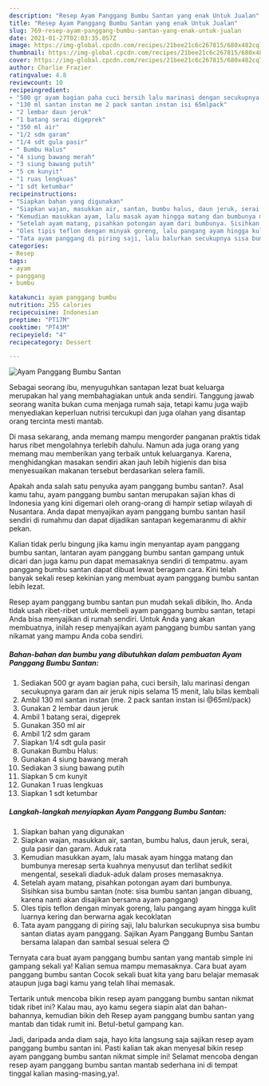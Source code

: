 ```yaml
---
description: "Resep Ayam Panggang Bumbu Santan yang enak Untuk Jualan"
title: "Resep Ayam Panggang Bumbu Santan yang enak Untuk Jualan"
slug: 769-resep-ayam-panggang-bumbu-santan-yang-enak-untuk-jualan
date: 2021-01-27T02:03:35.057Z
image: https://img-global.cpcdn.com/recipes/21bee21c6c267815/680x482cq70/ayam-panggang-bumbu-santan-foto-resep-utama.jpg
thumbnail: https://img-global.cpcdn.com/recipes/21bee21c6c267815/680x482cq70/ayam-panggang-bumbu-santan-foto-resep-utama.jpg
cover: https://img-global.cpcdn.com/recipes/21bee21c6c267815/680x482cq70/ayam-panggang-bumbu-santan-foto-resep-utama.jpg
author: Charlie Frazier
ratingvalue: 4.8
reviewcount: 10
recipeingredient:
- "500 gr ayam bagian paha cuci bersih lalu marinasi dengan secukupnya garam dan air jeruk nipis selama 15 menit lalu bilas kembali"
- "130 ml santan instan me 2 pack santan instan isi 65mlpack"
- "2 lembar daun jeruk"
- "1 batang serai digeprek"
- "350 ml air"
- "1/2 sdm garam"
- "1/4 sdt gula pasir"
- " Bumbu Halus"
- "4 siung bawang merah"
- "3 siung bawang putih"
- "5 cm kunyit"
- "1 ruas lengkuas"
- "1 sdt ketumbar"
recipeinstructions:
- "Siapkan bahan yang digunakan"
- "Siapkan wajan, masukkan air, santan, bumbu halus, daun jeruk, serai, gula pasir dan garam. Aduk rata"
- "Kemudian masukkan ayam, lalu masak ayam hingga matang dan bumbunya meresap serta kuahnya menyusut dan terlihat sedikit mengental, sesekali diaduk-aduk dalam proses memasaknya."
- "Setelah ayam matang, pisahkan potongan ayam dari bumbunya. Sisihkan sisa bumbu santan (note: sisa bumbu santan jangan dibuang, karena nanti akan disajikan bersama ayam panggang)"
- "Oles tipis teflon dengan minyak goreng, lalu pangang ayam hingga kulit luarnya kering dan berwarna agak kecoklatan"
- "Tata ayam panggang di piring saji, lalu balurkan secukupnya sisa bumbu santan diatas ayam panggang. Sajikan Ayam Panggang Bumbu Santan bersama lalapan dan sambal sesuai selera 😊"
categories:
- Resep
tags:
- ayam
- panggang
- bumbu

katakunci: ayam panggang bumbu 
nutrition: 255 calories
recipecuisine: Indonesian
preptime: "PT17M"
cooktime: "PT43M"
recipeyield: "4"
recipecategory: Dessert

---
```



![Ayam Panggang Bumbu Santan](https://img-global.cpcdn.com/recipes/21bee21c6c267815/680x482cq70/ayam-panggang-bumbu-santan-foto-resep-utama.jpg)

Sebagai seorang ibu, menyuguhkan santapan lezat buat keluarga merupakan hal yang membahagiakan untuk anda sendiri. Tanggung jawab seorang  wanita bukan cuma menjaga rumah saja, tetapi kamu juga wajib menyediakan keperluan nutrisi tercukupi dan juga olahan yang disantap orang tercinta mesti mantab.

Di masa  sekarang, anda memang mampu mengorder panganan praktis tidak harus ribet mengolahnya terlebih dahulu. Namun ada juga orang yang memang mau memberikan yang terbaik untuk keluarganya. Karena, menghidangkan masakan sendiri akan jauh lebih higienis dan bisa menyesuaikan makanan tersebut berdasarkan selera famili. 



Apakah anda salah satu penyuka ayam panggang bumbu santan?. Asal kamu tahu, ayam panggang bumbu santan merupakan sajian khas di Indonesia yang kini digemari oleh orang-orang di hampir setiap wilayah di Nusantara. Anda dapat menyajikan ayam panggang bumbu santan hasil sendiri di rumahmu dan dapat dijadikan santapan kegemaranmu di akhir pekan.

Kalian tidak perlu bingung jika kamu ingin menyantap ayam panggang bumbu santan, lantaran ayam panggang bumbu santan gampang untuk dicari dan juga kamu pun dapat memasaknya sendiri di tempatmu. ayam panggang bumbu santan dapat dibuat lewat beragam cara. Kini telah banyak sekali resep kekinian yang membuat ayam panggang bumbu santan lebih lezat.

Resep ayam panggang bumbu santan pun mudah sekali dibikin, lho. Anda tidak usah ribet-ribet untuk membeli ayam panggang bumbu santan, tetapi Anda bisa menyajikan di rumah sendiri. Untuk Anda yang akan membuatnya, inilah resep menyajikan ayam panggang bumbu santan yang nikamat yang mampu Anda coba sendiri.

<!--inarticleads1-->

##### Bahan-bahan dan bumbu yang dibutuhkan dalam pembuatan Ayam Panggang Bumbu Santan:

1. Sediakan 500 gr ayam bagian paha, cuci bersih, lalu marinasi dengan secukupnya garam dan air jeruk nipis selama 15 menit, lalu bilas kembali
1. Ambil 130 ml santan instan (me. 2 pack santan instan isi @65ml/pack)
1. Gunakan 2 lembar daun jeruk
1. Ambil 1 batang serai, digeprek
1. Gunakan 350 ml air
1. Ambil 1/2 sdm garam
1. Siapkan 1/4 sdt gula pasir
1. Gunakan  Bumbu Halus:
1. Gunakan 4 siung bawang merah
1. Sediakan 3 siung bawang putih
1. Siapkan 5 cm kunyit
1. Gunakan 1 ruas lengkuas
1. Siapkan 1 sdt ketumbar




<!--inarticleads2-->

##### Langkah-langkah menyiapkan Ayam Panggang Bumbu Santan:

1. Siapkan bahan yang digunakan
1. Siapkan wajan, masukkan air, santan, bumbu halus, daun jeruk, serai, gula pasir dan garam. Aduk rata
1. Kemudian masukkan ayam, lalu masak ayam hingga matang dan bumbunya meresap serta kuahnya menyusut dan terlihat sedikit mengental, sesekali diaduk-aduk dalam proses memasaknya.
1. Setelah ayam matang, pisahkan potongan ayam dari bumbunya. Sisihkan sisa bumbu santan (note: sisa bumbu santan jangan dibuang, karena nanti akan disajikan bersama ayam panggang)
1. Oles tipis teflon dengan minyak goreng, lalu pangang ayam hingga kulit luarnya kering dan berwarna agak kecoklatan
1. Tata ayam panggang di piring saji, lalu balurkan secukupnya sisa bumbu santan diatas ayam panggang. Sajikan Ayam Panggang Bumbu Santan bersama lalapan dan sambal sesuai selera 😊




Ternyata cara buat ayam panggang bumbu santan yang mantab simple ini gampang sekali ya! Kalian semua mampu memasaknya. Cara buat ayam panggang bumbu santan Cocok sekali buat kita yang baru belajar memasak ataupun juga bagi kamu yang telah lihai memasak.

Tertarik untuk mencoba bikin resep ayam panggang bumbu santan nikmat tidak ribet ini? Kalau mau, ayo kamu segera siapin alat dan bahan-bahannya, kemudian bikin deh Resep ayam panggang bumbu santan yang mantab dan tidak rumit ini. Betul-betul gampang kan. 

Jadi, daripada anda diam saja, hayo kita langsung saja sajikan resep ayam panggang bumbu santan ini. Pasti kalian tak akan menyesal bikin resep ayam panggang bumbu santan nikmat simple ini! Selamat mencoba dengan resep ayam panggang bumbu santan mantab sederhana ini di tempat tinggal kalian masing-masing,ya!.

